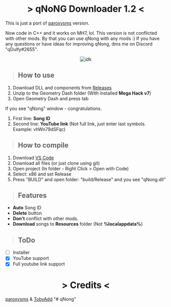 <h1 align="center">> qNoNG Downloader 1.2 <</h1>

This is just a port of [paroxysms](https://github.com/paroxysms/nong-downloader-extension/) version.

Now code in C++ and it works on MH7, lol.
This version is not conflicted with other mods. By that you can use qNong with any mods :)
If you have any questions or have ideas for improving qNong, dms me on Discord "qDulfy#2655".

<p align="center">
  <img src="https://github.com/leginsoffi/qnong-downloader/blob/main/.github/qNoNG.png" alt="idk">
</p>

> ## How to use

1. Download DLL and components from [Releases](https://github.com/leginsoffi/nong-downloader/releases/tag/release/)
2. Unzip to the Geometry Dash folder (With installed **Mega Hack v7**)
3. Open Geometry Dash and press tab

If you see "qNong" window - congratulations.
1. First line: **Song ID**
2. Second line: **YouTube link** (Not full link, just enter last symbols. Example: vhWn79dSFqc)

> ## How to compile

1. Download [VS Code](https://code.visualstudio.com/)
2. Download all files (or just clone using git)
3. Open project (In folder - Right Click > Open with Code)
4. Select: x86 and set Release
5. Press "BUILD" and open folder: "build/Release" and you see "qNong.dll"

> ## Features

- **Auto** Song ID
- **Delete** button
- **Don't** conflict with other mods.
- **Download** songs to **Resources** folder (Not **%localappdata%**)

> ## ToDo

- [ ] Installer
- [x] YouTube support
- [x] Full youtube link support

<h1 align="center">> Credits <</h1>
  
[paroxysms](https://github.com/paroxysms/) & [TobyAdd](https://github.com/TobyAdd/)
"# qNong" 
